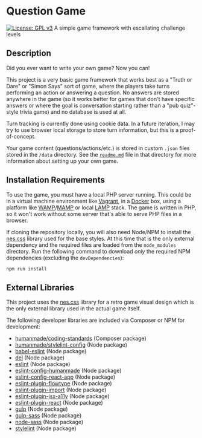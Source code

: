 # Question Game
[![License: GPL v3](https://img.shields.io/badge/License-GPLv3-blue.svg)](https://www.gnu.org/licenses/gpl-3.0)
A simple game framework with escallating challenge levels

## Description

Did you ever want to write your own game? Now you can!

This project is a very basic game framework that works best as a "Truth or Dare" or "Simon Says" sort of game, where the players take turns performing an action or answering a question. No answers are stored anywhere in the game (so it works better for games that don't have specific answers or where the goal is conversation starting rather than a "pub quiz"-style trivia game) and no database is used at all.

Turn tracking is currently done using cookie data. In a future iteration, I may try to use browser local storage to store turn information, but this is a proof-of-concept.

Your game content (questions/actions/etc.) is stored in custom `.json` files stored in the `/data` directory. See the [`readme.md`](https://github.com/jazzsequence/question-game/blob/master/src/data/readme.md) file in that directory for more information about setting up your own game.

## Installation Requirements

To use the game, you must have a local PHP server running. This could be in a virtual machine environment like [Vagrant](https://www.vagrantup.com/), in a [Docker](https://www.docker.com/) box, using a platform like [WAMP](http://www.wampserver.com/en/)/[MAMP](https://www.mamp.info/en/) or local [LAMP](https://www.digitalocean.com/community/tags/lamp-stack?type=tutorials) stack. The game is written in PHP, so it won't work without some server that's able to serve PHP files in a browser.

If cloning the repository locally, you will also need Node/NPM to install the [nes.css](https://nostalgic-css.github.io/NES.css/) library used for the base styles. At this time that is the only external dependency and the required files are loaded from the `node_modules` directory. Run the following command to download _only_ the required NPM dependencies (excluding the `devDependencies`):

```bash
npm run install
```

## External Libraries

This project uses the [nes.css](https://nostalgic-css.github.io/NES.css/) library for a retro game visual design which is the only external library used in the actual game itself.

The following developer libraries are included via Composer or NPM for development:

* [humanmade/coding-standards](https://packagist.org/packages/humanmade/coding-standards) (Composer package)
* [humanmade/stylelint-config](https://www.npmjs.com/package/@humanmade/stylelint-config) (Node package)
* [babel-eslint](https://www.npmjs.com/package/babel-eslint) (Node package)
* [del](https://www.npmjs.com/package/del) (Node package)
* [eslint](https://www.npmjs.com/package/eslint) (Node package)
* [eslint-config-humanmade](https://www.npmjs.com/package/eslint-config-humanmade) (Node package)
* [eslint-config-react-app](https://www.npmjs.com/package/eslint-config-react-app) (Node package)
* [eslint-plugin-flowtype](https://www.npmjs.com/package/eslint-plugin-flowtype) (Node package)
* [eslint-plugin-import](https://www.npmjs.com/package/eslint-plugin-import) (Node package)
* [eslint-plugin-jsx-a11y](https://www.npmjs.com/package/eslint-plugin-jsx-a11y) (Node package)
* [eslint-plugin-react](https://www.npmjs.com/package/eslint-plugin-react) (Node package)
* [gulp](https://www.npmjs.com/package/gulp) (Node package)
* [gulp-sass](https://www.npmjs.com/package/gulp-sass) (Node package)
* [node-sass](https://www.npmjs.com/package/node-sass) (Node package)
* [stylelint](https://www.npmjs.com/package/stylelint) (Node package)